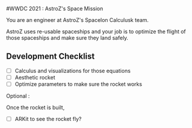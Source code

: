 #WWDC 2021 : AstroZ's Space Mission

You are an engineer at AstroZ's Spacelon Calculusk team. 

AstroZ uses re-usable spaceships and your job is to optimize the flight of those spaceships and make sure they land safely.

## Development Checklist

- [ ] Calculus and visualizations for those equations
- [ ] Aesthetic rocket
- [ ] Optimize parameters to make sure the rocket works
 
Optional :

Once the rocket is built, 

- [ ] ARKit to see the rocket fly?

